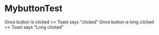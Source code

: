 # MybuttonTest
Once button is clicked >> Toast says "clicked"
Once button is long clicked >> Toast says "Long clicked"
